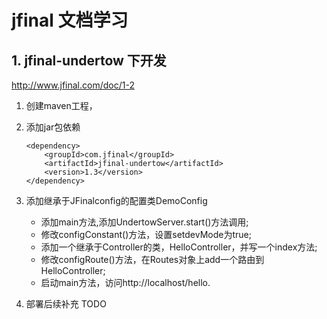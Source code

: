 # jfinal 文档学习	

## 1. jfinal-undertow 下开发

http://www.jfinal.com/doc/1-2	

1. 创建maven工程，
2. 添加jar包依赖	
	```
	<dependency>
	    <groupId>com.jfinal</groupId>
	    <artifactId>jfinal-undertow</artifactId>
	    <version>1.3</version>
	</dependency>
	```		
3. 添加继承于JFinalconfig的配置类DemoConfig 	
	- 添加main方法,添加UndertowServer.start()方法调用;
	- 修改configConstant()方法，设置setdevMode为true;
	- 添加一个继承于Controller的类，HelloController，并写一个index方法;
	- 修改configRoute()方法，在Routes对象上add一个路由到HelloController;
	- 启动main方法，访问http://localhost/hello.

4. 部署后续补充
	TODO	